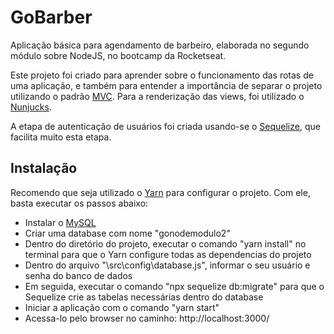 # GoBarber

Aplicação básica para agendamento de barbeiro, elaborada no segundo módulo sobre NodeJS, no bootcamp da Rocketseat.

Este projeto foi criado para aprender sobre o funcionamento das rotas de uma aplicação, e também para entender a importância de separar o projeto utilizando o padrão [MVC](https://www.devmedia.com.br/introducao-ao-padrao-mvc/29308).
Para a renderização das views, foi utilizado o [Nunjucks](https://mozilla.github.io/nunjucks/).

A etapa de autenticação de usuários foi criada usando-se o [Sequelize](http://docs.sequelizejs.com/), que facilita muito esta etapa.

## Instalação

Recomendo que seja utilizado o [Yarn](https://yarnpkg.com/pt-BR/) para configurar o projeto. Com ele, basta executar os passos abaixo:

- Instalar o [MySQL](https://dev.mysql.com/downloads/)
- Criar uma database com nome "gonodemodulo2"
- Dentro do diretório do projeto, executar o comando "yarn install" no terminal para que o Yarn configure todas as dependencias do projeto
- Dentro do arquivo "\src\config\database.js", informar o seu usuário e senha do banco de dados
- Em seguida, executar o comando "npx sequelize db:migrate" para que o Sequelize crie as tabelas necessárias dentro do database
- Iniciar a aplicação com o comando "yarn start"
- Acessa-lo pelo browser no caminho: http://localhost:3000/
